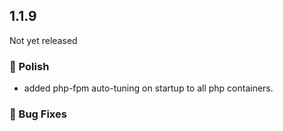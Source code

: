 ## 1.1.9

Not yet released

### 💅 Polish
- added php-fpm auto-tuning on startup to all php containers.

### 🐛 Bug Fixes
